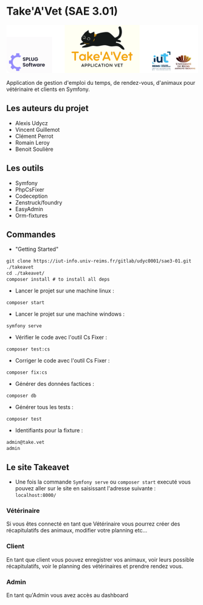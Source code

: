 # Take'A'Vet (SAE 3.01)

![Banner](Banner.png)

Application de gestion d'emploi du temps, de rendez-vous, d'animaux pour vétérinaire et clients en Symfony.

## Les auteurs du projet

- Alexis Udycz
- Vincent Guillemot
- Clément Perrot
- Romain Leroy
- Benoit Soulière

## Les outils

- Symfony
- PhpCsFixer
- Codeception
- Zenstruck/foundry
- EasyAdmin
- Orm-fixtures

## Commandes

- "Getting Started"
```shell
git clone https://iut-info.univ-reims.fr/gitlab/udyc0001/sae3-01.git ./takeavet
cd ./takeavet/
composer install # to install all deps
```

- Lancer le projet sur une machine linux :
```shell
composer start
```
- Lancer le projet sur une machine windows :
```shell
symfony serve
```
- Vérifier le code avec l'outil Cs Fixer :
````shell
composer test:cs
````

- Corriger le code avec l'outil Cs Fixer :
````shell
composer fix:cs
````

- Générer des données factices :
````shell
composer db
````

- Générer tous les tests :
````shell
composer test
````

- Identifiants pour la fixture :
````shell
admin@take.vet
admin
````

## Le site Takeavet

- Une fois la commande ``` Symfony serve ``` ou ```composer start``` executé vous pouvez aller sur le site en saisissant l'adresse suivante : ```localhost:8000/``` 

### Vétérinaire
Si vous êtes connecté en tant que Vétérinaire vous pourrez créer des récapitulatifs des animaux, modifier votre planning etc...
### Client
En tant que client vous pouvez enregistrer vos animaux, voir leurs possible récapitulatifs, voir le planning des vétérinaires et prendre rendez vous.
### Admin
En tant qu'Admin vous avez accès au dashboard
